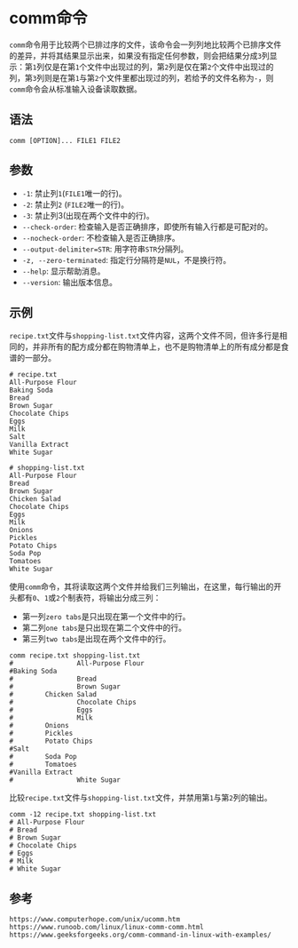 # comm命令
`comm`命令用于比较两个已排过序的文件，该命令会一列列地比较两个已排序文件的差异，并将其结果显示出来，如果没有指定任何参数，则会把结果分成`3`列显示：第`1`列仅是在第`1`个文件中出现过的列，第`2`列是仅在第`2`个文件中出现过的列，第`3`列则是在第`1`与第`2`个文件里都出现过的列，若给予的文件名称为`-`，则`comm`命令会从标准输入设备读取数据。

## 语法

```shell
comm [OPTION]... FILE1 FILE2
```

## 参数
* `-1`: 禁止列`1`(`FILE1`唯一的行)。
* `-2`: 禁止列`2` (`FILE2`唯一的行)。
* `-3`: 禁止列3(出现在两个文件中的行)。
* `--check-order`: 检查输入是否正确排序，即使所有输入行都是可配对的。
* `--nocheck-order`: 不检查输入是否正确排序。
* `--output-delimiter=STR`: 用字符串`STR`分隔列。
* `-z, --zero-terminated`: 指定行分隔符是`NUL`，不是换行符。
* `--help`: 显示帮助消息。
* `--version`: 输出版本信息。

## 示例
`recipe.txt`文件与`shopping-list.txt`文件内容，这两个文件不同，但许多行是相同的，并非所有的配方成分都在购物清单上，也不是购物清单上的所有成分都是食谱的一部分。

```
# recipe.txt
All-Purpose Flour
Baking Soda
Bread
Brown Sugar
Chocolate Chips
Eggs
Milk
Salt
Vanilla Extract
White Sugar

# shopping-list.txt
All-Purpose Flour
Bread
Brown Sugar
Chicken Salad
Chocolate Chips
Eggs
Milk
Onions
Pickles
Potato Chips
Soda Pop
Tomatoes
White Sugar
```

使用`comm`命令，其将读取这两个文件并给我们三列输出，在这里，每行输出的开头都有`0`、`1`或`2`个制表符，将输出分成三列：
* 第一列`zero tabs`是只出现在第一个文件中的行。
* 第二列`one tabs`是只出现在第二个文件中的行。
* 第三列`two tabs`是出现在两个文件中的行。

```shell
comm recipe.txt shopping-list.txt
#                All-Purpose Flour
#Baking Soda
#                Bread
#                Brown Sugar
#        Chicken Salad
#                Chocolate Chips
#                Eggs
#                Milk
#        Onions
#        Pickles
#        Potato Chips
#Salt
#        Soda Pop
#        Tomatoes
#Vanilla Extract
#                White Sugar
```

比较`recipe.txt`文件与`shopping-list.txt`文件，并禁用第`1`与第`2`列的输出。

```shell
comm -12 recipe.txt shopping-list.txt
# All-Purpose Flour
# Bread
# Brown Sugar
# Chocolate Chips
# Eggs
# Milk
# White Sugar
```





## 参考

```
https://www.computerhope.com/unix/ucomm.htm
https://www.runoob.com/linux/linux-comm-comm.html
https://www.geeksforgeeks.org/comm-command-in-linux-with-examples/
```

